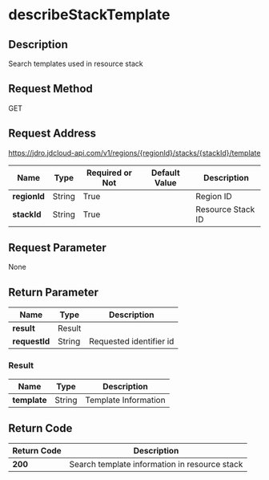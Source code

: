 # describeStackTemplate


## Description
Search templates used in resource stack

## Request Method
GET

## Request Address
https://jdro.jdcloud-api.com/v1/regions/{regionId}/stacks/{stackId}/template

|Name|Type|Required or Not|Default Value|Description|
|---|---|---|---|---|
|**regionId**|String|True| |Region ID|
|**stackId**|String|True| |Resource Stack ID|

## Request Parameter
None


## Return Parameter
|Name|Type|Description|
|---|---|---|
|**result**|Result| |
|**requestId**|String|Requested identifier id|

### Result
|Name|Type|Description|
|---|---|---|
|**template**|String|Template Information|

## Return Code
|Return Code|Description|
|---|---|
|**200**|Search template information in resource stack|
